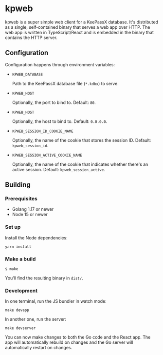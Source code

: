 # kpweb

kpweb is a super simple web client for a KeePassX database. It's distributed as a single, self-contained binary that serves a web app over HTTP. The web app is written in TypeScript/React and is embedded in the binary that contains the HTTP server.

## Configuration

Configuration happens through environment variables:

- `KPWEB_DATABASE`

  Path to the KeePassX database file (`*.kdbx`) to serve.

- `KPWEB_HOST`

  Optionally, the port to bind to. Default: `80`.

- `KPWEB_HOST`

  Optionally, the host to bind to. Default: `0.0.0.0`.

- `KPWEB_SESSION_ID_COOKIE_NAME`

  Optionally, the name of the cookie that stores the session ID. Default: `kpweb_session_id`.

- `KPWEB_SESSION_ACTIVE_COOKIE_NAME`

  Optionally, the name of the cookie that indicates whether there's an active session. Default: `kpweb_session_active`.

## Building

### Prerequisites

- Golang 1.17 or newer
- Node 15 or newer

### Set up

Install the Node dependencies:

```shell
yarn install
```

### Make a build

```shell
$ make
```

You'll find the resulting binary in `dist/`.

### Development

In one terminal, run the JS bundler in watch mode:

```shell
make devapp
```

In another one, run the server:

```shell
make devserver
```

You can now make changes to both the Go code and the React app. The app will automatically rebuild on changes and the Go server will automatically restart on changes.
